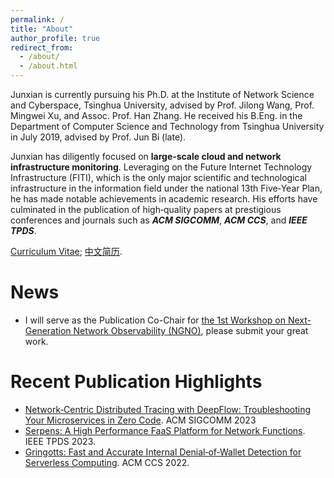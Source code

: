 ```yaml
---
permalink: /
title: "About"
author_profile: true
redirect_from: 
  - /about/
  - /about.html
---
```


Junxian is currently pursuing his Ph.D. at the Institute of Network Science and Cyberspace, Tsinghua University, advised by Prof. Jilong Wang, Prof. Mingwei Xu, and Assoc. Prof. Han Zhang. 
He received his B.Eng. in the Department of Computer Science and Technology from Tsinghua University in July 2019, advised by Prof. Jun Bi (late).

Junxian has diligently focused on **large‐scale cloud and network infrastructure monitoring**. 
Leveraging on the Future Internet Technology Infrastructure (FITI), which is the only major scientific and technological infrastructure in the information field under the national 13th Five‐Year Plan, he has made notable achievements in academic research. 
His efforts have culminated in the publication of high‐quality papers at prestigious conferences and journals such as ***ACM SIGCOMM***, ***ACM CCS***, and ***IEEE TPDS***. 

[Curriculum Vitae](../files/CV_EN.pdf); [中文简历](../files/CV_ZH.pdf).

News
======

- I will serve as the Publication Co-Chair for [the 1st Workshop on Next-Generation Network Observability (NGNO)](https://conferences.sigcomm.org/sigcomm/2025/workshop/ngno/), please submit your great work.

Recent Publication Highlights
======

- [Network‐Centric Distributed Tracing with DeepFlow: Troubleshooting Your Microservices in Zero Code](../files/DeepFlow_SIGCOMM.pdf). ACM SIGCOMM 2023
- [Serpens: A High Performance FaaS Platform for Network Functions](../files/Serpens_TPDS.pdf). IEEE TPDS 2023.
- [Gringotts: Fast and Accurate Internal Denial‐of‐Wallet Detection for Serverless Computing](../files/Gringotts_CCS.pdf). ACM CCS 2022.
